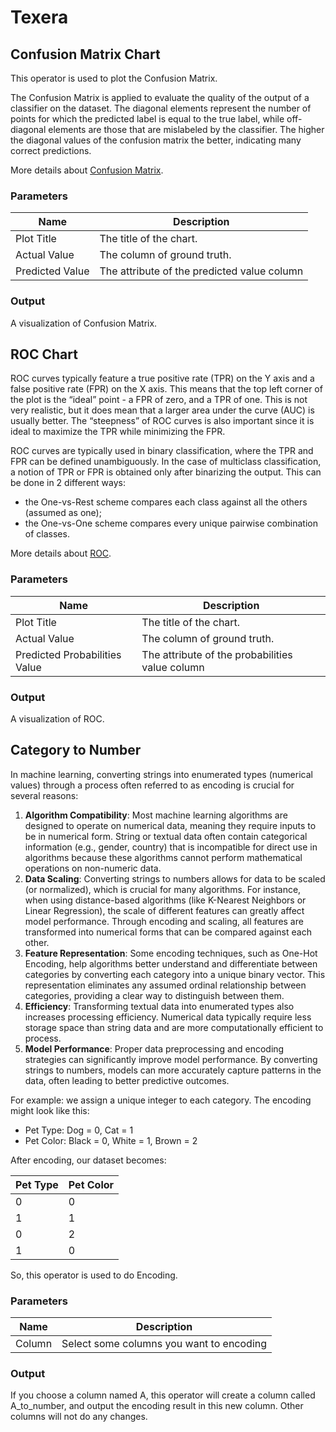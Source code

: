 # Texera

## Confusion Matrix Chart

This operator is used to plot the Confusion Matrix.

The Confusion Matrix is applied to evaluate the quality of the output of a classifier on the dataset. The diagonal elements represent the number of points for which the predicted label is equal to the true label, while off-diagonal elements are those that are mislabeled by the classifier. The higher the diagonal values of the confusion matrix the better, indicating many correct predictions.

More details about [Confusion Matrix](https://scikit-learn.org/stable/auto_examples/model_selection/plot_confusion_matrix.html#confusion-matrix).

### Parameters

| Name            | Description                                 |
| --------------- | ------------------------------------------- |
| Plot Title      | The title of the chart.                     |
| Actual Value    | The column of ground truth.                 |
| Predicted Value | The attribute of the predicted value column |

### Output

A visualization of Confusion Matrix.

## ROC Chart

ROC curves typically feature a true positive rate (TPR) on the Y axis and a false positive rate (FPR) on the X axis. This means that the top left corner of the plot is the “ideal” point - a FPR of zero, and a TPR of one. This is not very realistic, but it does mean that a larger area under the curve (AUC) is usually better. The “steepness” of ROC curves is also important since it is ideal to maximize the TPR while minimizing the FPR.

ROC curves are typically used in binary classification, where the TPR and FPR can be defined unambiguously. In the case of multiclass classification, a notion of TPR or FPR is obtained only after binarizing the output. This can be done in 2 different ways:

- the One-vs-Rest scheme compares each class against all the others (assumed as one);
- the One-vs-One scheme compares every unique pairwise combination of classes.

More details about [ROC](https://scikit-learn.org/stable/auto_examples/model_selection/plot_roc.html#sphx-glr-auto-examples-model-selection-plot-roc-py).

### Parameters

| Name                          | Description                                     |
| ----------------------------- | ----------------------------------------------- |
| Plot Title                    | The title of the chart.                         |
| Actual Value                  | The column of ground truth.                     |
| Predicted Probabilities Value | The attribute of the probabilities value column |

### Output

A visualization of ROC.

## Category to Number

In machine learning, converting strings into enumerated types (numerical values) through a process often referred to as encoding is crucial for several reasons:

1. **Algorithm Compatibility**: Most machine learning algorithms are designed to operate on numerical data, meaning they require inputs to be in numerical form. String or textual data often contain categorical information (e.g., gender, country) that is incompatible for direct use in algorithms because these algorithms cannot perform mathematical operations on non-numeric data.
2. **Data Scaling**: Converting strings to numbers allows for data to be scaled (or normalized), which is crucial for many algorithms. For instance, when using distance-based algorithms (like K-Nearest Neighbors or Linear Regression), the scale of different features can greatly affect model performance. Through encoding and scaling, all features are transformed into numerical forms that can be compared against each other.
3. **Feature Representation**: Some encoding techniques, such as One-Hot Encoding, help algorithms better understand and differentiate between categories by converting each category into a unique binary vector. This representation eliminates any assumed ordinal relationship between categories, providing a clear way to distinguish between them.
4. **Efficiency**: Transforming textual data into enumerated types also increases processing efficiency. Numerical data typically require less storage space than string data and are more computationally efficient to process.
5. **Model Performance**: Proper data preprocessing and encoding strategies can significantly improve model performance. By converting strings to numbers, models can more accurately capture patterns in the data, often leading to better predictive outcomes.

For example: we assign a unique integer to each category. The encoding might look like this:

- Pet Type: Dog = 0, Cat = 1
- Pet Color: Black = 0, White = 1, Brown = 2

After encoding, our dataset becomes:

| Pet Type | Pet Color |
| -------- | --------- |
| 0        | 0         |
| 1        | 1         |
| 0        | 2         |
| 1        | 0         |

So, this operator is used to do Encoding.

### Parameters

| Name   | Description                              |
| ------ | ---------------------------------------- |
| Column | Select some columns you want to encoding |

### Output

If you choose a column named A, this operator will create a column called A_to_number, and output the encoding result in this new column. Other columns will not do any changes.
